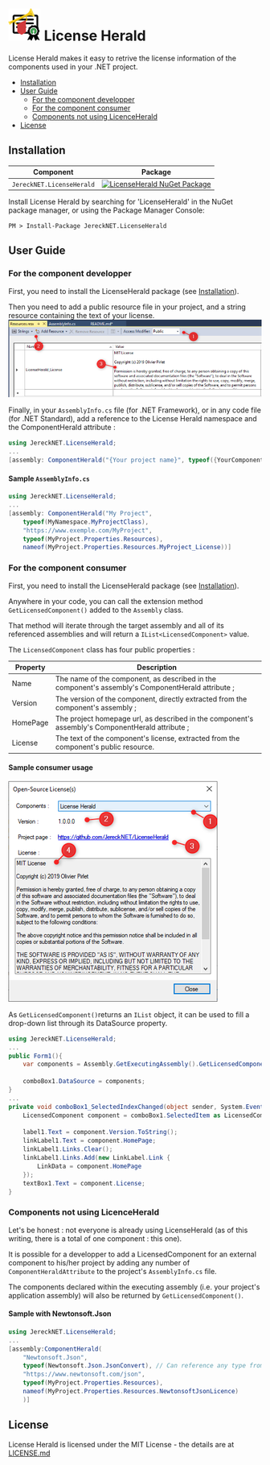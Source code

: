 # ![License Herald Logo](images/Herald.png) License Herald

License Herald makes it easy to retrive the license information of the components used in your .NET project.

* [Installation](#installation)
* [User Guide](#user-guide)
  * [For the component developper](#for-the-component-developper)
  * [For the component consumer](#for-the-component-consumer)
  * [Components not using LicenceHerald](#components-not-using-LicenceHerald)
* [License](#license)

## Installation

| Component                     | Package                                                                                                                                              |
|-------------------------------|------------------------------------------------------------------------------------------------------------------------------------------------------|
| `JereckNET.LicenseHerald` | [![LicenseHerald NuGet Package](https://img.shields.io/nuget/v/JereckNET.LicenseHerald.svg)](https://www.nuget.org/packages/JereckNET.LicenseHerald) |

Install License Herald by searching for 'LicenseHerald'  in the NuGet package manager, or using the Package Manager Console:

```
PM > Install-Package JereckNET.LicenseHerald
```


## User Guide

### For the component developper
First, you need to install the LicenseHerald package (see [Installation]("installation)).

Then you need to add  a public resource file in your project, and a string resource containing the text of your license.
![Public resource file](docs/PublicResource.png)

Finally, in your `AssemblyInfo.cs` file (for .NET Framework), or in any code file (for .NET Standard), add a reference to the License Herald namespace and the ComponentHerald attribute :
```csharp
using JereckNET.LicenseHerald;
...
[assembly: ComponentHerald("{Your project name}", typeof({YourComponentClass}), "{Your project homepage URL}", typeof({YourResourceClass}),  nameof({YourResourceLicenseName}))]
```

#### Sample `AssemblyInfo.cs`
```csharp
using JereckNET.LicenseHerald;
...
[assembly: ComponentHerald("My Project", 
    typeof(MyNamespace.MyProjectClass), 
    "https://www.exemple.com/MyProject", 
    typeof(MyProject.Properties.Resources), 
    nameof(MyProject.Properties.Resources.MyProject_License))]
```

### For the component consumer
First, you need to install the LicenseHerald package (see [Installation]("#installation)).

Anywhere in your code, you can call the extension method `GetLicensedComponent()` added to the `Assembly` class.

That method will iterate through the target assembly and all of its referenced assemblies and will return a `IList<LicensedComponent>` value.

The `LicensedComponent` class has four public properties :

Property | Description
-------- | -----------
Name | The name of the component, as described in the component's assembly's ComponentHerald attribute ;
Version | The version of the component, directly extracted from the component's assembly ;
HomePage | The project homepage url, as described in the component's assembly's ComponentHerald attribute ;
License | The text of the component's license, extracted from the component's public resource.

#### Sample consumer usage
![Sample "Licenses" form ](docs/LicenseForm.png)

As `GetLicensedComponent()`returns an `IList` object, it can be used to fill a drop-down list through its DataSource property.

```csharp
using JereckNET.LicenseHerald;
...
public Form1(){
    var components = Assembly.GetExecutingAssembly().GetLicensedComponent();

    comboBox1.DataSource = components;
}
...
private void comboBox1_SelectedIndexChanged(object sender, System.EventArgs e) {
	LicensedComponent component = comboBox1.SelectedItem as LicensedComponent;

	label1.Text = component.Version.ToString();
	linkLabel1.Text = component.HomePage;
	linkLabel1.Links.Clear();
	linkLabel1.Links.Add(new LinkLabel.Link {
		LinkData = component.HomePage
	});
	textBox1.Text = component.License;
}

```

### Components not using LicenceHerald
Let's be honest : not everyone is already using LicenseHerald (as of this writing, there is a total of one component : this one).

It is possible for a developper to add a LicensedComponent for an external component to his/her project by adding any number of `ComponentHeraldAttribute` to the project's `AssemblyInfo.cs` file.

The components declared within the executing assembly (i.e. your project's application assembly) will also be returned by `GetLicensedComponent()`.

#### Sample with Newtonsoft.Json
```csharp
using JereckNET.LicenseHerald;
...
[assembly:ComponentHerald(
    "Newtonsoft.Json",
    typeof(Newtonsoft.Json.JsonConvert), // Can reference any type from the external component
    "https://www.newtonsoft.com/json",
    typeof(MyProject.Properties.Resources),
    nameof(MyProject.Properties.Resources.NewtonsoftJsonLicence)
    )]
```

## License

License Herald is licensed under the MIT License - the details are at [LICENSE.md](LICENSE.md)